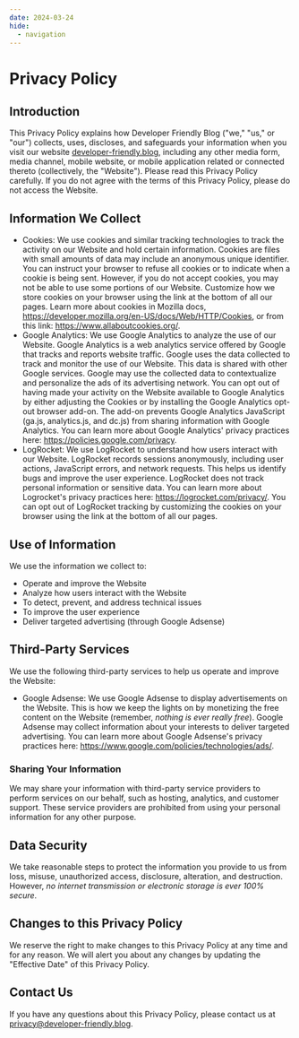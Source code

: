 ```yaml
---
date: 2024-03-24
hide:
  - navigation
---
```


# Privacy Policy

## Introduction

This Privacy Policy explains how Developer Friendly Blog ("we," "us," or "our") collects, uses, discloses, and safeguards your information when you visit our website [developer-friendly.blog](/), including any other media form, media channel, mobile website, or mobile application related or connected thereto (collectively, the "Website"). Please read this Privacy Policy carefully. If you do not agree with the terms of this Privacy Policy, please do not access the Website.

## Information We Collect

- Cookies: We use cookies and similar tracking technologies to track the activity on our Website and hold certain information. Cookies are files with small amounts of data may include an anonymous unique identifier. You can instruct your browser to refuse all cookies or to indicate when a cookie is being sent. However, if you do not accept cookies, you may not be able to use some portions of our Website. Customize how we store cookies on your browser using the link at the bottom of all our pages. Learn more about cookies in Mozilla docs, https://developer.mozilla.org/en-US/docs/Web/HTTP/Cookies, or from this link: https://www.allaboutcookies.org/.
- Google Analytics: We use Google Analytics to analyze the use of our Website. Google Analytics is a web analytics service offered by Google that tracks and reports website traffic. Google uses the data collected to track and monitor the use of our Website. This data is shared with other Google services. Google may use the collected data to contextualize and personalize the ads of its advertising network. You can opt out of having made your activity on the Website available to Google Analytics by either adjusting the Cookies or by installing the Google Analytics opt-out browser add-on. The add-on prevents Google Analytics JavaScript (ga.js, analytics.js, and dc.js) from sharing information with Google Analytics. You can learn more about Google Analytics' privacy practices here: https://policies.google.com/privacy.
- LogRocket: We use LogRocket to understand how users interact with our Website. LogRocket records sessions anonymously, including user actions, JavaScript errors, and network requests. This helps us identify bugs and improve the user experience. LogRocket does not track personal information or sensitive data. You can learn more about Logrocket's privacy practices here: https://logrocket.com/privacy/. You can opt out of LogRocket tracking by customizing the cookies on your browser using the link at the bottom of all our pages.

## Use of Information

We use the information we collect to:

- Operate and improve the Website
- Analyze how users interact with the Website
- To detect, prevent, and address technical issues
- To improve the user experience
- Deliver targeted advertising (through Google Adsense)

## Third-Party Services

We use the following third-party services to help us operate and improve the Website:

- Google Adsense: We use Google Adsense to display advertisements on the Website. This is how we keep the lights on by monetizing the free content on the Website (remember, _nothing is ever really free_). Google Adsense may collect information about your interests to deliver targeted advertising. You can learn more about Google Adsense's privacy practices here: https://www.google.com/policies/technologies/ads/.

### Sharing Your Information

We may share your information with third-party service providers to perform services on our behalf, such as hosting, analytics, and customer support. These service providers are prohibited from using your personal information for any other purpose.

## Data Security

We take reasonable steps to protect the information you provide to us from loss, misuse, unauthorized access, disclosure, alteration, and destruction. However, _no internet transmission or electronic storage is ever 100% secure_.

## Changes to this Privacy Policy

We reserve the right to make changes to this Privacy Policy at any time and for any reason. We will alert you about any changes by updating the "Effective Date" of this Privacy Policy.

## Contact Us

If you have any questions about this Privacy Policy, please contact us at privacy@developer-friendly.blog.
